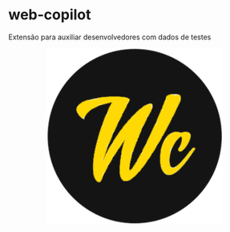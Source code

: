 # web-copilot
Extensão para auxiliar desenvolvedores com dados de testes

<p align="center">
  <img src="images/logo.png" width="350">
</p>
